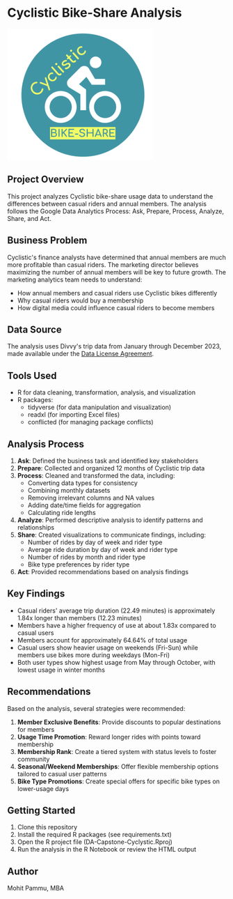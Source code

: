 # Cyclistic Bike-Share Analysis

![Cyclistic](../../../assets/images/Cyclistic.png)

## Project Overview
This project analyzes Cyclistic bike-share usage data to understand the differences between casual riders and annual members. The analysis follows the Google Data Analytics Process: Ask, Prepare, Process, Analyze, Share, and Act.

## Business Problem
Cyclistic's finance analysts have determined that annual members are much more profitable than casual riders. The marketing director believes maximizing the number of annual members will be key to future growth. The marketing analytics team needs to understand:
- How annual members and casual riders use Cyclistic bikes differently
- Why casual riders would buy a membership
- How digital media could influence casual riders to become members

## Data Source
The analysis uses Divvy's trip data from January through December 2023, made available under the [Data License Agreement](https://divvybikes.com/data-license-agreement).

## Tools Used
- R for data cleaning, transformation, analysis, and visualization
- R packages:
  - tidyverse (for data manipulation and visualization)
  - readxl (for importing Excel files)
  - conflicted (for managing package conflicts)

## Analysis Process
1. **Ask**: Defined the business task and identified key stakeholders
2. **Prepare**: Collected and organized 12 months of Cyclistic trip data
3. **Process**: Cleaned and transformed the data, including:
   - Converting data types for consistency
   - Combining monthly datasets
   - Removing irrelevant columns and NA values
   - Adding date/time fields for aggregation
   - Calculating ride lengths
4. **Analyze**: Performed descriptive analysis to identify patterns and relationships
5. **Share**: Created visualizations to communicate findings, including:
   - Number of rides by day of week and rider type
   - Average ride duration by day of week and rider type
   - Number of rides by month and rider type
   - Bike type preferences by rider type
6. **Act**: Provided recommendations based on analysis findings

## Key Findings
- Casual riders' average trip duration (22.49 minutes) is approximately 1.84x longer than members (12.23 minutes)
- Members have a higher frequency of use at about 1.83x compared to casual users
- Members account for approximately 64.64% of total usage
- Casual users show heavier usage on weekends (Fri-Sun) while members use bikes more during weekdays (Mon-Fri)
- Both user types show highest usage from May through October, with lowest usage in winter months

## Recommendations
Based on the analysis, several strategies were recommended:
1. **Member Exclusive Benefits**: Provide discounts to popular destinations for members
2. **Usage Time Promotion**: Reward longer rides with points toward membership
3. **Membership Rank**: Create a tiered system with status levels to foster community
4. **Seasonal/Weekend Memberships**: Offer flexible membership options tailored to casual user patterns
5. **Bike Type Promotions**: Create special offers for specific bike types on lower-usage days

## Getting Started
1. Clone this repository
2. Install the required R packages (see requirements.txt)
3. Open the R project file (DA-Capstone-Cyclystic.Rproj)
4. Run the analysis in the R Notebook or review the HTML output

## Author
Mohit Pammu, MBA
